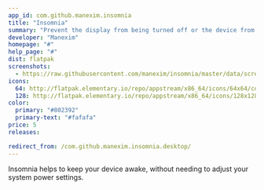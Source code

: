 ```yaml
---
app_id: com.github.manexim.insomnia
title: "Insomnia"
summary: "Prevent the display from being turned off or the device from going into sleep mode"
developer: "Manexim"
homepage: "#"
help_page: "#"
dist: flatpak
screenshots:
  - https://raw.githubusercontent.com/manexim/insomnia/master/data/screenshots/000.png
icons:
  64: http://flatpak.elementary.io/repo/appstream/x86_64/icons/64x64/com.github.manexim.insomnia.png
  128: http://flatpak.elementary.io/repo/appstream/x86_64/icons/128x128/com.github.manexim.insomnia.png
color:
  primary: "#802392"
  primary-text: "#fafafa"
price: 5
releases:

redirect_from: /com.github.manexim.insomnia.desktop/
---
```


<p>Insomnia helps to keep your device awake, without needing to adjust your system power settings.</p>
